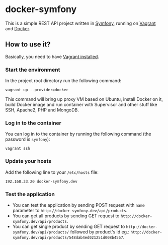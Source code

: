 # docker-symfony

This is a simple REST API project written in [Symfony](http://symfony.com/),
running on [Vagrant](http://www.vagrantup.com/) and [Docker](http://www.docker.com/).

## How to use it?

Basically, you need to have [Vagrant installed](https://docs.vagrantup.com/v2/installation/index.html).

### Start the environment

In the project root directory run the following command:

```
vagrant up --provider=docker
```

This command will bring up proxy VM based on Ubuntu, install Docker on it, build Docker image and run container with
Supervisor and other stuff like SSH, Apache2, PHP and MongoDB.

### Log in to the container

You can log in to the container by running the following command (the password is `symfony`):

```
vagrant ssh
```

### Update your hosts

Add the following line to your `/etc/hosts` file:

```
192.168.33.20 docker-symfony.dev
```

### Test the application

- You can test the application by sending POST request with `name` parameter to `http://docker-symfony.dev/api/products`.
- You can get all products by sending GET request to `http://docker-symfony.dev/api/products`.
- You can get single product by sending GET request to `http://docker-symfony.dev/api/products/` followed by product's
id eg.: `http://docker-symfony.dev/api/products/548dab4ed021251d008b4567`.
